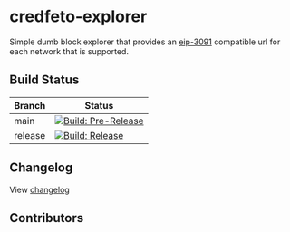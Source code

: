 # credfeto-explorer

Simple dumb block explorer that provides an [eip-3091](https://eips.ethereum.org/EIPS/eip-3091) compatible url for each
network that is supported.

## Build Status

| Branch  | Status                                                                                                                                                                                                                                  |
|---------|-----------------------------------------------------------------------------------------------------------------------------------------------------------------------------------------------------------------------------------------|
| main    | [![Build: Pre-Release](https://github.com/credfeto/credfeto-explorer/actions/workflows/build-and-publish-pre-release.yml/badge.svg)](https://github.com/credfeto/credfeto-explorer/actions/workflows/build-and-publish-pre-release.yml) |
| release | [![Build: Release](https://github.com/credfeto/credfeto-explorer/actions/workflows/build-and-publish-release.yml/badge.svg)](https://github.com/credfeto/credfeto-explorer/actions/workflows/build-and-publish-release.yml)             |

## Changelog

View [changelog](CHANGELOG.md)

## Contributors

<!-- ALL-CONTRIBUTORS-LIST:START - Do not remove or modify this section -->
<!-- prettier-ignore-start -->
<!-- markdownlint-disable -->

<!-- markdownlint-restore -->
<!-- prettier-ignore-end -->

<!-- ALL-CONTRIBUTORS-LIST:END -->